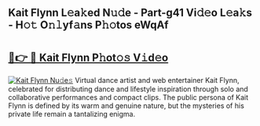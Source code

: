 ## Kait Flynn L𝚎a𝚔ed N𝚞𝚍e - Part-g41 Vi𝚍𝚎o L𝚎a𝚔s - H𝚘𝚝 O𝚗𝚕yf𝚊ns P𝚑𝚘tos eWqAf

# <h2><a href="http://kfb75t.oniu.top/?m=Kait+Flynn">🔗👉 🔴 Kait Flynn P𝚑ot𝚘𝚜 V𝚒d𝚎o</a></h2>

[![Kait Flynn Nu𝚍e𝚜](https://i.imgur.com/0qMVB7G.gif)](http://kfb75t.oniu.top/?m=Kait+Flynn)
Virtual dance artist and web entertainer Kait Flynn, celebrated for distributing dance and lifestyle inspiration through solo and collaborative performances and compact clips. The public persona of Kait Flynn is defined by its warm and genuine nature, but the mysteries of his private life remain a tantalizing enigma.  
